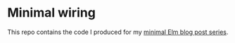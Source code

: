# Minimal wiring

This repo contains the code I produced for my [minimal Elm blog post series](http://www.cirstei.ro/tag/minimal-elm/).
